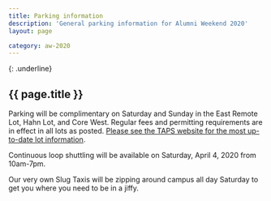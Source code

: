 ```yaml
---
title: Parking information
description: 'General parking information for Alumni Weekend 2020'
layout: page

category: aw-2020
---
```

{: .underline}
## {{ page.title }}

Parking will be complimentary on Saturday and Sunday in the East Remote Lot, Hahn Lot, and Core West. Regular fees and permitting requirements are in effect in all lots as posted. [Please see the TAPS website for the most up-to-date lot information](https://taps.ucsc.edu/parking/index.html). 

Continuous loop shuttling will be available on Saturday, April 4, 2020 from 10am-7pm.

Our very own Slug Taxis will be zipping around campus all day Saturday to get you where you need to be in a jiffy. 




